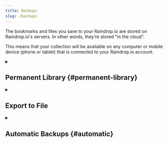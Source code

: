 ```yaml
---
title: Backups
slug: /backups
---
```

The bookmarks and files you save to your Raindrop.io are stored on Raindrop.io's servers. In other words, they’re stored "in the cloud”.

This means that your collection will be available on any computer or mobile device (phone or tablet) that is connected to your Raindrop.io account.

<details><summary>

## Permanent Library {#permanent-library}

</summary>

Raindrop.io automatically creates copies of all web-pages and files in your collection. That way, even if an item changes or is taken offline, you will be able to open the version that you have saved in Raindrop.io.

![](copy.jpg)

:::info
Only available in [Pro plan](../../billing/premium-features.md)
:::

Web-pages are saved entirely with CSS, fonts and images. Raindrop is only one bookmark manager that can save JS-heavy (SPA) web-pages. Permanent copy is fully portable, static and doesn't have any external data source dependencies or scripts. All ads and tracking scripts are stripped away!

Content of web-pages and PDF's is fully searchable as described in [full-text search documentation](../search/index.md).

Space for your copies is unlimited. Link to your copy is private and can't be made public.
When PRO subscription is expired, permanent copies become unaccessible and could be removed in future.

### How long it takes to copy all of my bookmarks?
It's depends on count of your bookmarks and global queue. Usually 1000 bookmarks will be copied in half an hour. If it takes a lot longer, <a onClick={()=>Beacon('open')} target="_self">let us know</a>.
:::note
Be sure that after upgrade to PRO, copies will not appear immediately. We need some time to copy each of your bookmarks, as described above.
:::

### How to access permanent copy? {#open-permanent-copy}
:::note Web app, desktop app or browser extension
Right click on a bookmark and select "Open permanent copy"
:::

:::note Mobile app
Tap "..." next to bookmark, then tap "Open permanent copy"
:::

### How to download a permanent copy?
[Open permanent copy](#open-permanent-copy), then click `Download` and follow the intructions

### Limitations
Some bookmarks or files can't be saved by several reasons described below. 
When this happen you will see a special icon <img src={require('./icon.png').default} height='20' />

#### Known limitations:
- Bookmarks in "Trash" are ignored and not saved
- Maximum size of entire web-page/file is limited by 70 Mb
- Video, audio and iframes included in web-page could not be saved
- Web-pages with fancy animations based on scroll position could not be saved correctly
- Links that require login or not publicly accessible could not be saved
- Small amount can't be saved due to script failure, those will be automatically retried
- If you found bookmark that marked as "failed to copy" by mistake, <a onClick={()=>Beacon('open')} target="_self">please send</a> this link

</details>

<details><summary>

## Export to File

</summary>

Because your collections is stored in the cloud, you do not need to create special backups of your saved Raindrop.io items.
However, If you wish to download your bookmarks for other uses you can use our export tool which creates a downloadable HTML file.

To access our export tool, visit [settings page](https://app.raindrop.io/settings/backups) and click **Export .html file**.   
You will receive an email shortly. 

HTML file will contain:
- Collections
- Links
- Tags

</details>

<details><summary>  

## Automatic Backups {#automatic}

</summary>

If you want to be even more confident, just use our automatic backup solution that supports Dropbox and Google Drive at the moment.
Backups are made automatically shortly after you make any change in Raindrop.io.
:::info
Only available in [Pro plan](../../billing/premium-features.md)
:::

Here how to enable automatic backup:
1. Visit [settings page](https://app.raindrop.io/settings/backups)
2. Turn on/off particular account in `Cloud backup` section
3. Shortly after first backup will be made

### Backup to Dropbox
You can find your backup in `/Apps/Raindrop.io` folder

### Backup to Google Drive
Backup will be saved to `Raindrop.io-Export.html` file

</details>